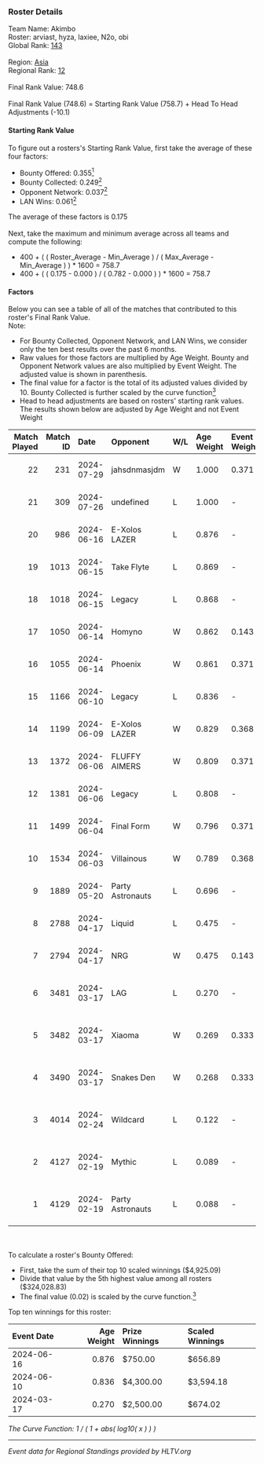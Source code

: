 ### Roster Details<br />
Team Name: Akimbo<br />
Roster: arviast, hyza, laxiee, N2o, obi<br />
Global Rank: [143](../standings_global.md)<br />
<br />
Region: [Asia]( ../standings_asia.md)<br />
Regional Rank: [12]( ../standings_asia.md)<br />
<br />
Final Rank Value:  748.6<br />
<br />
Final Rank Value (748.6) = Starting Rank Value (758.7) + Head To Head Adjustments (-10.1)<br />

#### Starting Rank Value<br />
To figure out a rosters's Starting Rank Value, first take the average of these four factors:<br />
- Bounty Offered: 0.355[<sup>1</sup>](#table2)
- Bounty Collected: 0.249[<sup>2</sup>](#table1)
- Opponent Network: 0.037[<sup>2</sup>](#table1)
- LAN Wins: 0.061[<sup>2</sup>](#table1)

The average of these factors is 0.175<br />
<br />
Next, take the maximum and minimum average across all teams and compute the following:<br />
- 400 + ( ( Roster_Average - Min_Average ) / ( Max_Average - Min_Average ) ) * 1600 = 758.7
- 400 + ( ( 0.175 - 0.000 ) / ( 0.782 - 0.000 ) ) * 1600 = 758.7


#### Factors<br />
Below you can see a table of all of the matches that contributed to this roster's Final Rank Value.<br />
Note:<br />

- For Bounty Collected, Opponent Network, and LAN Wins, we consider only the ten best results over the past 6 months.
- Raw values for those factors are multiplied by Age Weight. Bounty and Opponent Network values are also multiplied by Event Weight. The adjusted value is shown in parenthesis.
- The final value for a factor is the total of its adjusted values divided by 10. Bounty Collected is further scaled by the curve function[<sup>3</sup>](#curveFunction)
- Head to head adjustments are based on rosters' starting rank values. The results shown below are adjusted by Age Weight and not Event Weight
<span id="table1"></span><br />


| Match Played | Match ID | Date       | Opponent         | W/L | Age Weight | Event Weight | Bounty Collected | Opponent Network | LAN Wins  | H2H Adj. | Roster                                 |
| -: | -: | :- | :- | :- | :- | :- | :- | :- | :- | -: | :- |
|           22 |      231 | 2024-07-29 | jahsdnmasjdm     | W   | 1.000      | 0.371        | 0.000 (0.000)    | 0.000 (0.000)    | 0 (0.000) |     3.74 | arviast, hyza, laxiee, N2o, obi        |
|           21 |      309 | 2024-07-26 | undefined        | L   | 1.000      | -            | -                | -                | -         |   -23.95 | hyza, kmrn, laxiee, N2o, obi           |
|           20 |      986 | 2024-06-16 | E-Xolos LAZER    | L   | 0.876      | -            | -                | -                | -         |   -12.89 | calamity, kralz , laxiee, N2o, obi     |
|           19 |     1013 | 2024-06-15 | Take Flyte       | L   | 0.869      | -            | -                | -                | -         |   -17.71 | calamity, kralz , laxiee, N2o, obi     |
|           18 |     1018 | 2024-06-15 | Legacy           | L   | 0.868      | -            | -                | -                | -         |    -5.86 | calamity, kralz , laxiee, N2o, obi     |
|           17 |     1050 | 2024-06-14 | Homyno           | W   | 0.862      | 0.143        | 0.007 (0.001)    | 0.159 (0.020)    | 0 (0.000) |     9.04 | calamity, kralz , laxiee, N2o, obi     |
|           16 |     1055 | 2024-06-14 | Phoenix          | W   | 0.861      | 0.371        | 0.004 (0.001)    | 0.283 (0.090)    | 0 (0.000) |    11.54 | calamity, kralz , laxiee, N2o, obi     |
|           15 |     1166 | 2024-06-10 | Legacy           | L   | 0.836      | -            | -                | -                | -         |    -5.49 | calamity, kralz , laxiee, N2o, obi     |
|           14 |     1199 | 2024-06-09 | E-Xolos LAZER    | W   | 0.829      | 0.368        | 0.011 (0.003)    | 0.389 (0.119)    | 0 (0.000) |    12.63 | calamity, kralz , laxiee, N2o, obi     |
|           13 |     1372 | 2024-06-06 | FLUFFY AIMERS    | W   | 0.809      | 0.371        | 0.003 (0.001)    | 0.275 (0.082)    | 0 (0.000) |    10.26 | calamity, kralz , laxiee, N2o, obi     |
|           12 |     1381 | 2024-06-06 | Legacy           | L   | 0.808      | -            | -                | -                | -         |    -5.26 | calamity, kralz , laxiee, N2o, obi     |
|           11 |     1499 | 2024-06-04 | Final Form       | W   | 0.796      | 0.371        | 0.003 (0.001)    | 0.066 (0.019)    | 0 (0.000) |     8.47 | calamity, kralz , laxiee, N2o, obi     |
|           10 |     1534 | 2024-06-03 | Villainous       | W   | 0.789      | 0.368        | 0.003 (0.001)    | 0.000 (0.000)    | 0 (0.000) |     5.63 | calamity, kralz , laxiee, N2o, obi     |
|            9 |     1889 | 2024-05-20 | Party Astronauts | L   | 0.696      | -            | -                | -                | -         |    -6.17 | calamity, kralz , laxiee, N2o, obi     |
|            8 |     2788 | 2024-04-17 | Liquid           | L   | 0.475      | -            | -                | -                | -         |    -0.14 | calamity, kralz , laxiee, N2o, obi     |
|            7 |     2794 | 2024-04-17 | NRG              | W   | 0.475      | 0.143        | 0.020 (0.001)    | 0.521 (0.035)    | 0 (0.000) |     9.71 | calamity, kralz , laxiee, N2o, obi     |
|            6 |     3481 | 2024-03-17 | LAG              | L   | 0.270      | -            | -                | -                | -         |    -3.30 | arviast, C4LLM3SU3, calamity, N2o, obi |
|            5 |     3482 | 2024-03-17 | Xiaoma           | W   | 0.269      | 0.333        | 0.001 (0.000)    | 0.011 (0.001)    | 1 (0.269) |     1.97 | arviast, C4LLM3SU3, calamity, N2o, obi |
|            4 |     3490 | 2024-03-17 | Snakes Den       | W   | 0.268      | 0.333        | 0.000 (0.000)    | 0.000 (0.000)    | 1 (0.268) |     1.01 | arviast, C4LLM3SU3, calamity, N2o, obi |
|            3 |     4014 | 2024-02-24 | Wildcard         | L   | 0.122      | -            | -                | -                | -         |    -1.31 | C4LLM3SU3, calamity, laxiee, N2o, obi  |
|            2 |     4127 | 2024-02-19 | Mythic           | L   | 0.089      | -            | -                | -                | -         |    -1.27 | C4LLM3SU3, calamity, laxiee, N2o, obi  |
|            1 |     4129 | 2024-02-19 | Party Astronauts | L   | 0.088      | -            | -                | -                | -         |    -0.79 | C4LLM3SU3, calamity, laxiee, N2o, obi  |

<br />
<span id="table2"></span><br />
To calculate a roster's Bounty Offered:<br />

- First, take the sum of their top 10 scaled winnings ($4,925.09)
- Divide that value by the 5th highest value among all rosters ($324,028.83)
- The final value (0.02) is scaled by the curve function.[<sup>3</sup>](#curveFunction)

Top ten winnings for this roster:<br />

| Event Date | Age Weight | Prize Winnings | Scaled Winnings |
| :- | -: | :- | :- |
| 2024-06-16 |      0.876 | $750.00        | $656.89         |
| 2024-06-10 |      0.836 | $4,300.00      | $3,594.18       |
| 2024-03-17 |      0.270 | $2,500.00      | $674.02         |


<span id="curveFunction"></span>_The Curve Function: 1 / ( 1 + abs( log10( x ) ) )_<br />

---
_Event data for Regional Standings provided by HLTV.org_<br />
